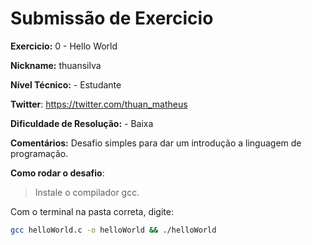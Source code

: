 # Submissão de Exercicio

**Exercicio:** 0 - Hello World

**Nickname:** thuansilva

**Nível Técnico:** - Estudante

**Twitter**: https://twitter.com/thuan_matheus

**Dificuldade de Resolução:** - Baixa

**Comentários:** Desafio simples para dar um introdução a linguagem de programação.

**Como rodar o desafio**: 

> Instale o compilador gcc.

Com o terminal na pasta correta, digite:

```bash
gcc helloWorld.c -o helloWorld && ./helloWorld
```